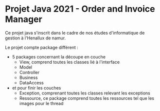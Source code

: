 # Projet Java 2021 - Order and Invoice Manager

Ce projet java s'inscrit dans le cadre de nos études d'informatique de gestion à l'Henallux de namur.

Le projet compte package différent :

* 5 packages concernant la découpe en couche
  * View, comprend toutes les classes lié à l'interface
  * Model
  * Controller
  * Business
  * DataAccess
* et pour finir les couches
  * Exception, comprenant toutes les classes relevant les exceptions
  * Ressource, ce package comprend toutes les ressources tel que les images pour le thread





